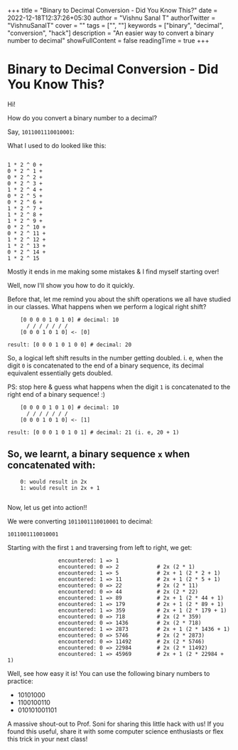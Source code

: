 +++
title = "Binary to Decimal Conversion - Did You Know This?"
date = 2022-12-18T12:37:26+05:30
author = "Vishnu Sanal T"
authorTwitter = "VishnuSanalT"
cover = ""
tags = ["", ""]
keywords = ["binary", "decimal", "conversion", "hack"]
description = "An easier way to convert a binary number to decimal"
showFullContent = false
readingTime = true
+++

# Binary to Decimal Conversion - Did You Know This?

Hi!

How do you convert a binary number to a decimal?

Say, `1011001110010001`:

What I used to do looked like this:

```

1 * 2 ^ 0 +
0 * 2 ^ 1 +
0 * 2 ^ 2 +
0 * 2 ^ 3 +
1 * 2 ^ 4 +
0 * 2 ^ 5 +
0 * 2 ^ 6 +
1 * 2 ^ 7 +
1 * 2 ^ 8 +
1 * 2 ^ 9 +
0 * 2 ^ 10 +
0 * 2 ^ 11 +
1 * 2 ^ 12 +
1 * 2 ^ 13 +
0 * 2 ^ 14 +
1 * 2 ^ 15

```

Mostly it ends in me making some mistakes & I find myself starting over!

Well, now I'll show you how to do it quickly.

Before that, let me remind you about the shift operations we all have studied in our classes. What happens when we perform a logical right shift?

```
    [0 0 0 0 1 0 1 0] # decimal: 10
      / / / / / / /
    [0 0 0 1 0 1 0] <- [0]

result: [0 0 0 1 0 1 0 0] # decimal: 20

```

So, a logical left shift results in the number getting doubled. i. e, when the digit `0` is concatenated to the end of a binary sequence, its decimal equivalent essentially gets doubled.

PS: stop here & guess what happens when the digit `1` is concatenated to the right end of a binary sequence! :)

```
    [0 0 0 0 1 0 1 0] # decimal: 10
      / / / / / / /
    [0 0 0 1 0 1 0] <- [1]

result: [0 0 0 1 0 1 0 1] # decimal: 21 (i. e, 20 + 1)

```

## So, we learnt, a binary sequence `x` when concatenated with:

```
    0: would result in 2x
    1: would result in 2x + 1


```

Now, let us get into action!!

We were converting `1011001110010001` to decimal:

`1011001110010001`

Starting with the first `1` and traversing from left to right, we get:

```                
                encountered: 1 => 1
                encountered: 0 => 2            # 2x (2 * 1)
                encountered: 1 => 5            # 2x + 1 (2 * 2 + 1)
                encountered: 1 => 11           # 2x + 1 (2 * 5 + 1)
                encountered: 0 => 22           # 2x (2 * 11)
                encountered: 0 => 44           # 2x (2 * 22)
                encountered: 1 => 89           # 2x + 1 (2 * 44 + 1)
                encountered: 1 => 179          # 2x + 1 (2 * 89 + 1)
                encountered: 1 => 359          # 2x + 1 (2 * 179 + 1)
                encountered: 0 => 718          # 2x (2 * 359)
                encountered: 0 => 1436         # 2x (2 * 718)
                encountered: 1 => 2873         # 2x + 1 (2 * 1436 + 1)
                encountered: 0 => 5746         # 2x (2 * 2873)
                encountered: 0 => 11492        # 2x (2 * 5746)
                encountered: 0 => 22984        # 2x (2 * 11492)
                encountered: 1 => 45969        # 2x + 1 (2 * 22984 + 1)
```

Well, see how easy it is! You can use the following binary numbers to practice:

  - 10101000
  - 1100100110
  - 010101001101

A massive shout-out to Prof. Soni for sharing this little hack with us! If you found this useful, share it with some computer science enthusiasts or flex this trick in your next class!
